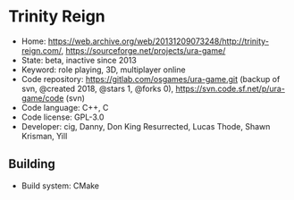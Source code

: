 # Trinity Reign

- Home: https://web.archive.org/web/20131209073248/http://trinity-reign.com/, https://sourceforge.net/projects/ura-game/
- State: beta, inactive since 2013
- Keyword: role playing, 3D, multiplayer online
- Code repository: https://gitlab.com/osgames/ura-game.git (backup of svn, @created 2018, @stars 1, @forks 0), https://svn.code.sf.net/p/ura-game/code (svn)
- Code language: C++, C
- Code license: GPL-3.0
- Developer: cig, Danny, Don King Resurrected, Lucas Thode, Shawn Krisman, Yill

## Building

- Build system: CMake
